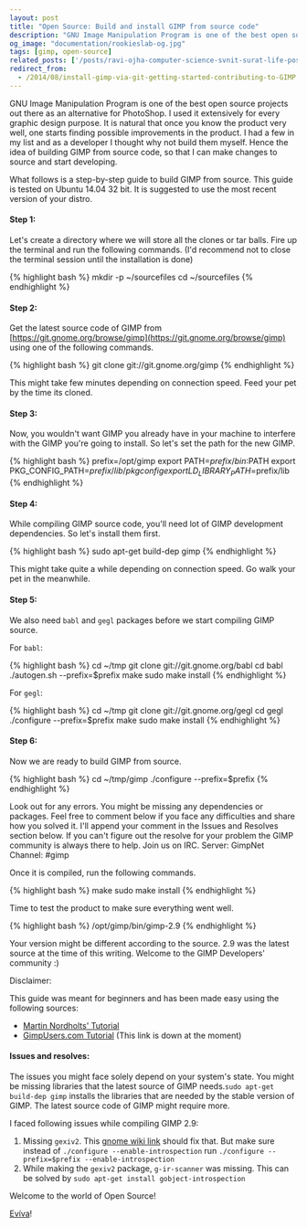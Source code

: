 ```yaml
---
layout: post
title: "Open Source: Build and install GIMP from source code"
description: "GNU Image Manipulation Program is one of the best open source projects out there as an alternative for PhotoShop. This post discusses how we can build and install GIMP from source code. I did it because I wanted to contribute to the project."
og_image: "documentation/rookieslab-og.jpg"
tags: [gimp, open-source]
related_posts: ['/posts/ravi-ojha-computer-science-svnit-surat-life-post', '/posts/hobbyist-competitive-programmer-to-software-engineer-at-hackerearth', '/posts/playing-with-at-photoshop-and-gimp'] 
redirect_from:
  - /2014/08/install-gimp-via-git-getting-started-contributing-to-GIMP.html
---
```


GNU Image Manipulation Program is one of the best open source projects out there as an alternative for PhotoShop. I used it extensively for every graphic design purpose. It is natural that once you know the product very well, one starts finding possible improvements in the product. I had a few in my list and as a developer I thought why not build them myself. Hence the idea of building GIMP from source code, so that I can make changes to source and start developing.

What follows is a step-by-step guide to build GIMP from source. This guide is tested on Ubuntu 14.04 32 bit. It is suggested to use the most recent version of your distro.

#### Step 1:

Let's create a directory where we will store all the clones or tar balls. Fire up the terminal and run the following commands. (I'd recommend not to close the terminal session until the installation is done)

{% highlight bash %}
mkdir -p ~/sourcefiles
cd ~/sourcefiles
{% endhighlight %}

####  Step 2:

Get the latest source code of GIMP from [https://git.gnome.org/browse/gimp](https://git.gnome.org/browse/gimp) using one of the following commands.

{% highlight bash %}
git clone git://git.gnome.org/gimp
{% endhighlight %}

This might take few minutes depending on connection speed. Feed your pet by the time its cloned.

####  Step 3:

Now, you wouldn't want GIMP you already have in your machine to interfere with the GIMP you're going to install. So let's set the path for the new GIMP.

{% highlight bash %}
prefix=/opt/gimp
export PATH=$prefix/bin:$PATH
export PKG_CONFIG_PATH=$prefix/lib/pkgconfig
export LD_LIBRARY_PATH=$prefix/lib
{% endhighlight %}

####  Step 4:

While compiling GIMP source code, you'll need lot of GIMP development dependencies. So let's install them first.

{% highlight bash %}
sudo apt-get build-dep gimp
{% endhighlight %}

This might take quite a while depending on connection speed. Go walk your pet in the meanwhile.

####  Step 5:

We also need `babl` and `gegl` packages before we start compiling GIMP source.

For `babl`:

{% highlight bash %}
cd ~/tmp
git clone git://git.gnome.org/babl
cd babl
./autogen.sh --prefix=$prefix
make
sudo make install
{% endhighlight %}

For `gegl`:

{% highlight bash %}
cd ~/tmp
git clone git://git.gnome.org/gegl
cd gegl
./configure --prefix=$prefix
make
sudo make install
{% endhighlight %}

####  Step 6:

Now we are ready to build GIMP from source.

{% highlight bash %}
cd ~/tmp/gimp
./configure --prefix=$prefix
{% endhighlight %}

Look out for any errors. You might be missing any dependencies or packages. Feel free to comment below if you face any difficulties and share how you solved it. I'll append your comment in the Issues and Resolves section below. If you can't figure out the resolve for your problem the GIMP community is always there to help. Join us on IRC. Server: GimpNet Channel: #gimp

Once it is compiled, run the following commands.

{% highlight bash %}
make
sudo make install
{% endhighlight %}

Time to test the product to make sure everything went well.

{% highlight bash %}
/opt/gimp/bin/gimp-2.9
{% endhighlight %}

Your version might be different according to the source. 2.9 was the latest source at the time of this writing. Welcome to the GIMP Developers' community :)

Disclaimer:

This guide was meant for beginners and has been made easy using the following sources:

 - [Martin Nordholts' Tutorial](http://www.chromecode.com/2009/12/best-way-to-keep-up-with-gimp-from-git_26.html)
 - [GimpUsers.com Tutorial](http://www.gimpusers.com/tutorials/compiling-gimp-for-ubuntu) (This link is down at the moment)

#### Issues and resolves:

The issues you might face solely depend on your system's state. You might be missing libraries that the latest source of GIMP needs.`sudo apt-get build-dep gimp` installs the libraries that are needed by the stable version of GIMP. The latest source code of GIMP might require more.

I faced following issues while compiling GIMP 2.9:

 1. Missing `gexiv2`. This [gnome wiki link](https://wiki.gnome.org/Projects/gexiv2/BuildingAndInstalling) should fix that. But make sure instead of `./configure --enable-introspection` run `./configure --prefix=$prefix --enable-introspection`
 2. While making the `gexiv2` package, `g-ir-scanner` was missing. This can be solved by `sudo apt-get install gobject-introspection`

Welcome to the world of Open Source!

[Evíva](http://en.wiktionary.org/wiki/evviva#Descendants)!
